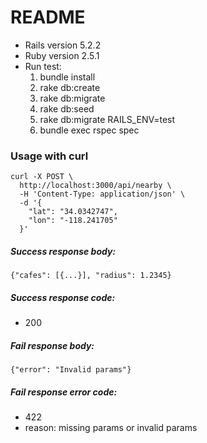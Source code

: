 # README
* Rails version 5.2.2
* Ruby version 2.5.1
* Run test:
  1. bundle install
  2. rake db:create
  3. rake db:migrate
  3. rake db:seed
  2. rake db:migrate RAILS_ENV=test 
  3. bundle exec rspec spec

### Usage with curl
```
curl -X POST \
  http://localhost:3000/api/nearby \
  -H 'Content-Type: application/json' \
  -d '{
    "lat": "34.0342747",
    "lon": "-118.241705"
  }'
```
##### Success response body:
```
{"cafes": [{...}], "radius": 1.2345}
```
##### Success response code: 
* 200
##### Fail response body:
```
{"error": "Invalid params"}
```
##### Fail response error code: 
* 422
* reason: missing params or invalid params
